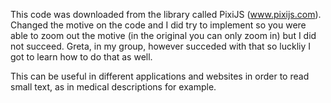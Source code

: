 This code was downloaded from the library called PixiJS (www.pixijs.com). Changed the motive on the code and I did
try to implement so you were able to zoom out the motive (in the original you can only zoom in) but I did not succeed. 
Greta, in my group, however succeded with that so luckliy I got to learn how to do that as well. 

This can be useful in different applications and websites in order to read small text, as in medical descriptions for example.
